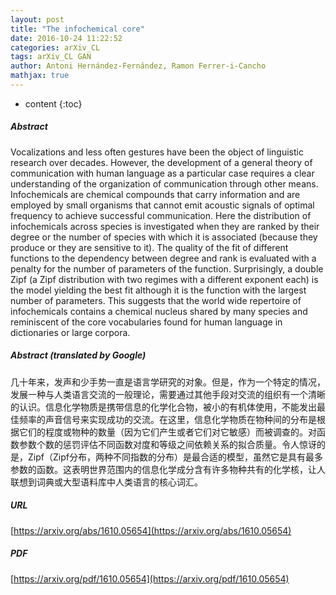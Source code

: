 ```yaml
---
layout: post
title: "The infochemical core"
date: 2016-10-24 11:22:52
categories: arXiv_CL
tags: arXiv_CL GAN
author: Antoni Hernández-Fernández, Ramon Ferrer-i-Cancho
mathjax: true
---
```


* content
{:toc}

##### Abstract
Vocalizations and less often gestures have been the object of linguistic research over decades. However, the development of a general theory of communication with human language as a particular case requires a clear understanding of the organization of communication through other means. Infochemicals are chemical compounds that carry information and are employed by small organisms that cannot emit acoustic signals of optimal frequency to achieve successful communication. Here the distribution of infochemicals across species is investigated when they are ranked by their degree or the number of species with which it is associated (because they produce or they are sensitive to it). The quality of the fit of different functions to the dependency between degree and rank is evaluated with a penalty for the number of parameters of the function. Surprisingly, a double Zipf (a Zipf distribution with two regimes with a different exponent each) is the model yielding the best fit although it is the function with the largest number of parameters. This suggests that the world wide repertoire of infochemicals contains a chemical nucleus shared by many species and reminiscent of the core vocabularies found for human language in dictionaries or large corpora.

##### Abstract (translated by Google)
几十年来，发声和少手势一直是语言学研究的对象。但是，作为一个特定的情况，发展一种与人类语言交流的一般理论，需要通过其他手段对交流的组织有一个清晰的认识。信息化学物质是携带信息的化学化合物，被小的有机体使用，不能发出最佳频率的声音信号来实现成功的交流。在这里，信息化学物质在物种间的分布是根据它们的程度或物种的数量（因为它们产生或者它们对它敏感）而被调查的。对函数参数个数的惩罚评估不同函数对度和等级之间依赖关系的拟合质量。令人惊讶的是，Zipf（Zipf分布，两种不同指数的分布）是最合适的模型，虽然它是具有最多参数的函数。这表明世界范围内的信息化学成分含有许多物种共有的化学核，让人联想到词典或大型语料库中人类语言的核心词汇。

##### URL
[https://arxiv.org/abs/1610.05654](https://arxiv.org/abs/1610.05654)

##### PDF
[https://arxiv.org/pdf/1610.05654](https://arxiv.org/pdf/1610.05654)

